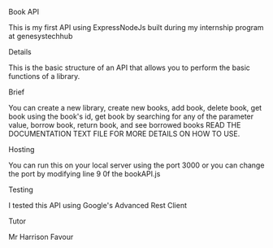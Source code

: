 Book API

This is my first API using ExpressNodeJs built during my internship program at genesystechhub

Details

This is the basic structure of an API that allows you to perform the basic functions of a library.

Brief

You can create a new library, create new books, add book, delete book, get book using the book's id, get book by searching for any of the parameter value, borrow book, return book, and see borrowed books READ THE DOCUMENTATION TEXT FILE FOR MORE DETAILS ON HOW TO USE.

Hosting

You can run this on your local server using the port 3000 or you can change the port by modifying line 9 0f the bookAPI.js

Testing

I tested this API using Google's Advanced Rest Client

Tutor

Mr Harrison Favour
